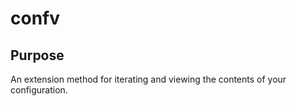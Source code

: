 # confv

## Purpose

An extension method for iterating and viewing the contents of your configuration.
